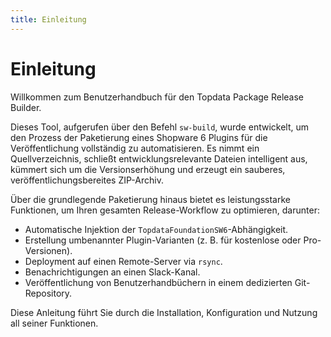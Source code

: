```yaml
--- 
title: Einleitung
---
```

# Einleitung

Willkommen zum Benutzerhandbuch für den Topdata Package Release Builder.

Dieses Tool, aufgerufen über den Befehl `sw-build`, wurde entwickelt, um den Prozess der Paketierung eines Shopware 6 Plugins für die Veröffentlichung vollständig zu automatisieren. Es nimmt ein Quellverzeichnis, schließt entwicklungsrelevante Dateien intelligent aus, kümmert sich um die Versionserhöhung und erzeugt ein sauberes, veröffentlichungsbereites ZIP-Archiv.

Über die grundlegende Paketierung hinaus bietet es leistungsstarke Funktionen, um Ihren gesamten Release-Workflow zu optimieren, darunter:
*   Automatische Injektion der `TopdataFoundationSW6`-Abhängigkeit.
*   Erstellung umbenannter Plugin-Varianten (z. B. für kostenlose oder Pro-Versionen).
*   Deployment auf einen Remote-Server via `rsync`.
*   Benachrichtigungen an einen Slack-Kanal.
*   Veröffentlichung von Benutzerhandbüchern in einem dedizierten Git-Repository.

Diese Anleitung führt Sie durch die Installation, Konfiguration und Nutzung all seiner Funktionen.

